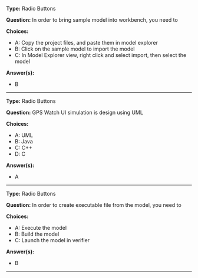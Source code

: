 __Type:__  Radio Buttons
 
__Question:__  In order to bring sample model into workbench, you need to    
 
__Choices:__
  - A: Copy the project files, and paste them in model explorer  
  - B: Click on the sample model to import the model  
  - C: In Model Explorer view, right click and select import, then select the model    
  
__Answer(s):__  
  - B
  
----

__Type:__  Radio Buttons
 
__Question:__  GPS Watch UI simulation is design using UML  
 
__Choices:__
  - A: UML  
  - B: Java  
  - C: C++  
  - D: C  
  
__Answer(s):__
  - A
  
----

__Type:__  Radio Buttons
 
__Question:__  In order to create executable file from the model, you need to
 
__Choices:__
  - A: Execute the model  
  - B: Build the model  
  - C: Launch the model in verifier   
  
__Answer(s):__
  - B
  
----
  